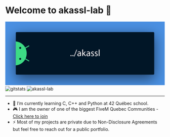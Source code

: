 # Welcome to akassl-lab 👋


<img src="https://raw.githubusercontent.com/akassl-lab/akassl-lab/master/banner/akassl.png" alt="akassl-lab"><br/>
<img src="https://github-readme-stats.vercel.app/api?username=akassl-lab&count_private=true&show_icons=true&theme=radical" alt="gitstats">
<img src="https://badge42.herokuapp.com/api/stats/nmallett?privacyEmail=false&privacyName=true&darkmode=true" alt="akassl-lab">
<hr>

- 🌱 I’m currently learning C, C++ and Python at 42 Québec school. </br>
- 🎮 I am the owner of one of the biggest FiveM Quebec Communities - <a href="https://discord.gg/zealrp/">Click here to join</a> </br>
- ⚡ Most of my projects are private due to Non-Disclosure Agreements but feel free to reach out for a public portfolio.